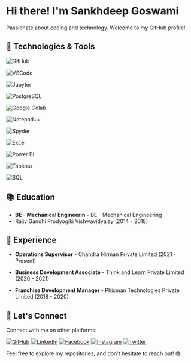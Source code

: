 # Hi there! I'm Sankhdeep Goswami

Passionate about coding and technology. Welcome to my GitHub profile!

## 🔧 Technologies & Tools


![GitHub](https://img.shields.io/badge/-GitHub-181717?style=flat&logo=github)

![VSCode](https://img.shields.io/badge/-VSCode-007ACC?style=flat&logo=visual-studio-code&logoColor=white)

![Jupyter](https://img.shields.io/badge/-Jupyter-F37626?style=flat&logo=jupyter&logoColor=white)

![PostgreSQL](https://img.shields.io/badge/-PostgreSQL-336791?style=flat&logo=postgresql&logoColor=white)

![Google Colab](https://img.shields.io/badge/-Google%20Colab-F9AB00?style=flat&logo=google-colab&logoColor=white)

![Notepad++](https://img.shields.io/badge/-Notepad++-90E59A?style=flat&logo=notepad%2B%2B&logoColor=white)

![Spyder](https://img.shields.io/badge/-Spyder-FFD43B?style=flat&logo=spyder-ide&logoColor=white)

![Excel](https://img.shields.io/badge/-Excel-217346?style=flat&logo=microsoft-excel&logoColor=white)

![Power BI](https://img.shields.io/badge/-Power%20BI-F2C811?style=flat&logo=power-bi&logoColor=black)

![Tableau](https://img.shields.io/badge/-Tableau-E97627?style=flat&logo=tableau&logoColor=white)

![SQL](https://img.shields.io/badge/-SQL-4479A1?style=flat&logo=sql&logoColor=white)


## 📚 Education

- **BE - Mechanical Engineerin** - BE - Mechanical Engineering
- Rajiv Gandhi Prodyogiki Vishwavidyalay (2014 - 2018)

## 💼 Experience

- **Operations Supervisor** - Chandra Nirman Private Limited (2021 - Present)

- **Business Development Associate** - Think and Learn Private Limited (2020 - 2021)
  
- **Franchise Development Manager** - Phixman Technologies Private Limited (2018 - 2020)

  

## 📱 Let's Connect

Connect with me on other platforms:

[![GitHub](https://img.shields.io/badge/GitHub-100000?style=flat&logo=github&logoColor=white)]((https://github.com/Sankhdeep))
[![LinkedIn](https://img.shields.io/badge/LinkedIn-0077B5?style=flat&logo=linkedin&logoColor=white)]((https://www.linkedin.com/in/sankhdeep-goswami/))
[![Facebook](https://img.shields.io/badge/Facebook-1877F2?style=flat&logo=facebook&logoColor=white)]((https://www.facebook.com/profile.php?id=100088551794313))
[![Instagram](https://img.shields.io/badge/Instagram-E4405F?style=flat&logo=instagram&logoColor=white)]((https://www.instagram.com/sankhdeep_goswami/))
[![Twitter](https://img.shields.io/badge/Twitter-1DA1F2?style=flat&logo=twitter&logoColor=white)]((https://twitter.com/SankhdeepGoswam))

Feel free to explore my repositories, and don't hesitate to reach out! 😄
